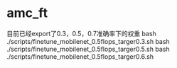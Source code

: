 # amc_ft
目前已经export了0.3，0.5，0.7准确率下的权重
bash ./scripts/finetune_mobilenet_0.5flops_targer0.3.sh
bash ./scripts/finetune_mobilenet_0.5flops_targer0.5.sh
bash ./scripts/finetune_mobilenet_0.5flops_targer0.6.sh
